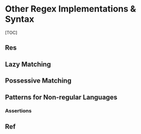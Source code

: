 # Other Regex Implementations & Syntax

[TOC]



## Res



## Lazy Matching



## Possessive Matching



## Patterns for Non-regular Languages
### Assertions




## Ref

